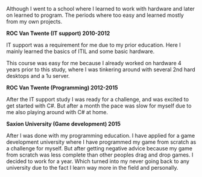 Although I went to a school where I learned to work with hardware and later on learned to program.
The periods where too easy and learned mostly from my own projects.

**ROC Van Twente (IT support) 2010-2012**

IT support was a requirement for me due to my prior education. 
Here I mainly learned the basics of ITIL and some basic hardware.

This course was easy for me because I already worked on hardware 4 years prior to this study, 
where I was tinkering around with several 2nd hard desktops and a 1u server. 

**ROC Van Twente (Programming) 2012-2015**

After the IT support study I was ready for a challenge,
and was excited to get started with C#.
But after a month the pace was slow for myself due to me also playing around with C# at home.

**Saxion University (Game development) 2015**

After I was done with my programming education. 
I have applied for a game development university where I have programmed my game from scratch as a challenge for myself.
But after getting negative advice because my game from scratch was less complete than other peoples drag and drop games.
I decided to work for a year. 
Which turned into my never going back to any university due to the fact I learn way more in the field and personally.